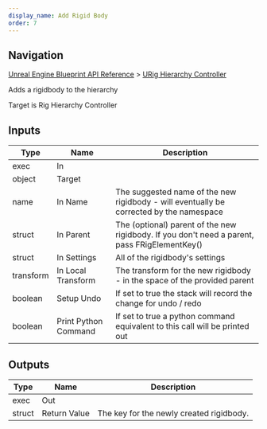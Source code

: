 ```yaml
---
display_name: Add Rigid Body
order: 7
---
```

## Navigation

[Unreal Engine Blueprint API Reference](https://dev.epicgames.com/documentation/en-us/unreal-engine/BlueprintAPI) > [URig Hierarchy Controller](https://dev.epicgames.com/documentation/en-us/unreal-engine/BlueprintAPI/URigHierarchyController)

Adds a rigidbody to the hierarchy

Target is Rig Hierarchy Controller

## Inputs

| Type | Name | Description |
| --- | --- | --- |
| exec | In |  |
| object | Target |  |
| name | In Name | The suggested name of the new rigidbody - will eventually be corrected by the namespace |
| struct | In Parent | The (optional) parent of the new rigidbody. If you don't need a parent, pass FRigElementKey() |
| struct | In Settings | All of the rigidbody's settings |
| transform | In Local Transform | The transform for the new rigidbody - in the space of the provided parent |
| boolean | Setup Undo | If set to true the stack will record the change for undo / redo |
| boolean | Print Python Command | If set to true a python command equivalent to this call will be printed out |

## Outputs

| Type | Name | Description |
| --- | --- | --- |
| exec | Out |  |
| struct | Return Value | The key for the newly created rigidbody. |
